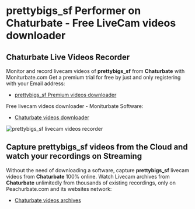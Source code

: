 # prettybigs_sf Performer on Chaturbate - Free LiveCam videos downloader

## Chaturbate Live Videos Recorder

Monitor and record livecam videos of **prettybigs_sf** from **Chaturbate** with Moniturbate.com
Get a premium trial for free by just and only registering with your Email address:
* [prettybigs_sf Premium videos downloader](https://moniturbate.com/request-demo-licence-key.html)

Free livecam videos downloader - Moniturbate Software:
* [Chaturbate videos downloader](https://moniturbate.com/moniturbate-download-software.html)

![prettybigs_sf livecam videos recorder](https://peachurnet.com/templates/moniturbate-software.png)


## Capture prettybigs_sf videos from the Cloud and watch your recordings on Streaming

Without the need of downloading a software, capture **prettybigs_sf** livecam videos from **Chaturbate** 100% online.
Watch Livecam archives from **Chaturbate** unlimitedly from thousands of existing recordings, only on Peachurbate.com and its websites network:
* [Chaturbate videos archives](https://peachurnet.com/)